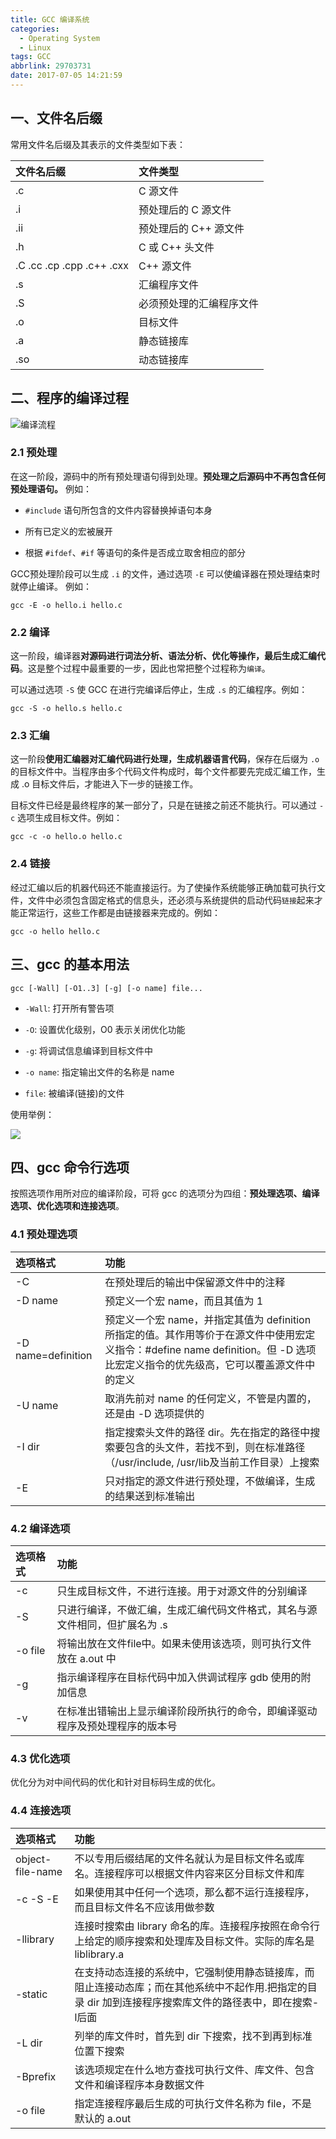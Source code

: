 ```yaml
---
title: GCC 编译系统
categories: 
  - Operating System
  - Linux
tags: GCC
abbrlink: 29703731
date: 2017-07-05 14:21:59
---
```


## 一、文件名后缀

常用文件名后缀及其表示的文件类型如下表：

文件名后缀 | 文件类型
:----|:------
.c | C 源文件
.i | 预处理后的 C 源文件
.ii | 预处理后的 C++ 源文件
.h | C 或 C++ 头文件
.C    .cc   .cp   .cpp  .c++  .cxx| C++ 源文件
.s | 汇编程序文件
.S | 必须预处理的汇编程序文件
.o | 目标文件 
.a | 静态链接库
.so | 动态链接库 

## 二、程序的编译过程

![编译流程](https://cdn.jsdelivr.net/gh/jitwxs/cdn/blog/posts/201707/20170705135553918.png)

### 2.1 预处理

在这一阶段，源码中的所有预处理语句得到处理。**预处理之后源码中不再包含任何预处理语句。** 例如：

 - `#include` 语句所包含的文件内容替换掉语句本身

 - 所有已定义的宏被展开

 - 根据 `#ifdef`、`#if` 等语句的条件是否成立取舍相应的部分

 GCC预处理阶段可以生成 `.i` 的文件，通过选项 `-E` 可以使编译器在预处理结束时就停止编译。 例如：

```shell
gcc -E -o hello.i hello.c     
```

### 2.2 编译

这一阶段，编译器**对源码进行词法分析、语法分析、优化等操作，最后生成汇编代码**。这是整个过程中最重要的一步，因此也常把整个过程称为`编译`。

可以通过选项 `-S` 使 GCC 在进行完编译后停止，生成 `.s` 的汇编程序。例如：

```shell
gcc -S -o hello.s hello.c     
```

### 2.3  汇编

这一阶段**使用汇编器对汇编代码进行处理，生成机器语言代码**，保存在后缀为 `.o` 的目标文件中。当程序由多个代码文件构成时，每个文件都要先完成汇编工作，生成 .o 目标文件后，才能进入下一步的链接工作。

目标文件已经是最终程序的某一部分了，只是在链接之前还不能执行。可以通过 `-c` 选项生成目标文件。例如：
				
```shell
gcc -c -o hello.o hello.c    
```

### 2.4 链接

经过汇编以后的机器代码还不能直接运行。为了使操作系统能够正确加载可执行文件，文件中必须包含固定格式的信息头，还必须与系统提供的启动代码`链接`起来才能正常运行，这些工作都是由链接器来完成的。例如：

```shell
gcc -o hello hello.c     
```

## 三、gcc 的基本用法

```shell
gcc [-Wall] [-O1..3] [-g] [-o name] file...
```

 - `-Wall`: 打开所有警告项

 - `-O`: 设置优化级别，O0 表示关闭优化功能

 - `-g`: 将调试信息编译到目标文件中
 
 - `-o name`: 指定输出文件的名称是 name

 - `file`: 被编译(链接)的文件

使用举例： 
   
![](https://cdn.jsdelivr.net/gh/jitwxs/cdn/blog/posts/201707/20170705140416364.png)

## 四、gcc 命令行选项

按照选项作用所对应的编译阶段，可将 gcc 的选项分为四组：**预处理选项、编译选项、优化选项和连接选项**。

### 4.1 预处理选项

选项格式 | 功能
:----|:------
-C | 在预处理后的输出中保留源文件中的注释
-D name | 预定义一个宏 name，而且其值为 1
-D name=definition | 预定义一个宏 name，并指定其值为 definition 所指定的值。其作用等价于在源文件中使用宏定义指令：#define name definition。但 -D 选项比宏定义指令的优先级高，它可以覆盖源文件中的定义
-U name | 取消先前对 name 的任何定义，不管是内置的，还是由 -D 选项提供的
-I dir | 指定搜索头文件的路径 dir。先在指定的路径中搜索要包含的头文件，若找不到，则在标准路径（/usr/include, /usr/lib及当前工作目录）上搜索
-E | 只对指定的源文件进行预处理，不做编译，生成的结果送到标准输出

### 4.2 编译选项

选项格式 | 功能
:----|:------
-c | 只生成目标文件，不进行连接。用于对源文件的分别编译
-S | 只进行编译，不做汇编，生成汇编代码文件格式，其名与源文件相同，但扩展名为 .s
-o file | 将输出放在文件file中。如果未使用该选项，则可执行文件放在 a.out 中
-g | 指示编译程序在目标代码中加入供调试程序 gdb 使用的附加信息
-v | 在标准出错输出上显示编译阶段所执行的命令，即编译驱动程序及预处理程序的版本号

### 4.3 优化选项

优化分为对中间代码的优化和针对目标码生成的优化。

### 4.4 连接选项

选项格式 | 功能
:----|:------
object-file-name| 不以专用后缀结尾的文件名就认为是目标文件名或库名。连接程序可以根据文件内容来区分目标文件和库
-c   -S    -E| 如果使用其中任何一个选项，那么都不运行连接程序，而且目标文件名不应该用做参数
-llibrary| 连接时搜索由 library 命名的库。连接程序按照在命令行上给定的顺序搜索和处理库及目标文件。实际的库名是 liblibrary.a 
-static| 在支持动态连接的系统中，它强制使用静态链接库，而阻止连接动态库；而在其他系统中不起作用.把指定的目录 dir 加到连接程序搜索库文件的路径表中，即在搜索-l后面
-L dir| 列举的库文件时，首先到 dir 下搜索，找不到再到标准位置下搜索
-Bprefix| 该选项规定在什么地方查找可执行文件、库文件、包含文件和编译程序本身数据文件
-o file | 指定连接程序最后生成的可执行文件名称为 file，不是默认的 a.out
